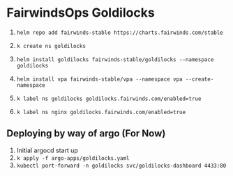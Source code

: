 # FairwindsOps Goldilocks

1. `helm repo add fairwinds-stable https://charts.fairwinds.com/stable`

1. `k create ns goldilocks`

1. `helm install goldilocks fairwinds-stable/goldilocks --namespace goldilocks`

1. `helm install vpa fairwinds-stable/vpa --namespace vpa --create-namespace`

1. `k label ns goldilocks goldilocks.fairwinds.com/enabled=true`

1. `k label ns nginx goldilocks.fairwinds.com/enabled=true`

## Deploying by way of argo (For Now)
1. Initial argocd start up
1. `k apply -f argo-apps/goldilocks.yaml`
1. `kubectl port-forward -n goldilocks svc/goldilocks-dashboard 4433:80`